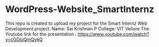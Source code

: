# WordPress-Website_SmartInternz
This repo is created to upload my project for the Smart Internz Web Development project. 
Name: Sai Krishnan P
College: VIT Vellore
The Youtube link for the presentation : https://www.youtube.com/watch?v=cGDluQmQvkQ

